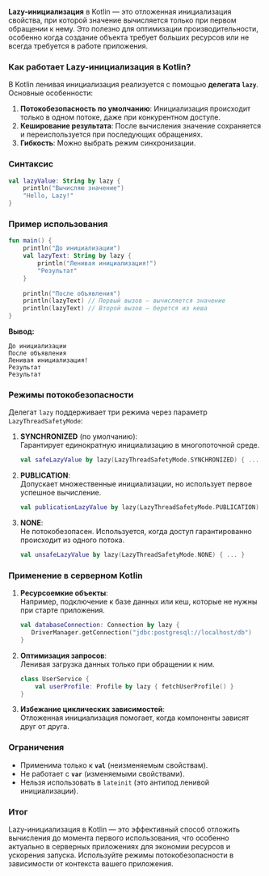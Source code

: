 **Lazy-инициализация** в Kotlin — это отложенная инициализация свойства, при которой значение вычисляется только при первом обращении к нему. Это полезно для оптимизации производительности, особенно когда создание объекта требует больших ресурсов или не всегда требуется в работе приложения.

### Как работает Lazy-инициализация в Kotlin?
В Kotlin ленивая инициализация реализуется с помощью **делегата `lazy`**. Основные особенности:
1. **Потокобезопасность по умолчанию**: Инициализация происходит только в одном потоке, даже при конкурентном доступе.
2. **Кеширование результата**: После вычисления значение сохраняется и переиспользуется при последующих обращениях.
3. **Гибкость**: Можно выбрать режим синхронизации.

### Синтаксис
```kotlin
val lazyValue: String by lazy {
    println("Вычисляю значение")
    "Hello, Lazy!"
}
```

### Пример использования
```kotlin
fun main() {
    println("До инициализации")
    val lazyText: String by lazy {
        println("Ленивая инициализация!")
        "Результат"
    }
    
    println("После объявления")
    println(lazyText) // Первый вызов — вычисляется значение
    println(lazyText) // Второй вызов — берется из кеша
}
```
**Вывод:**
```
До инициализации
После объявления
Ленивая инициализация!
Результат
Результат
```

### Режимы потокобезопасности
Делегат `lazy` поддерживает три режима через параметр `LazyThreadSafetyMode`:
1. **SYNCHRONIZED** (по умолчанию):  
   Гарантирует единократную инициализацию в многопоточной среде.
   ```kotlin
   val safeLazyValue by lazy(LazyThreadSafetyMode.SYNCHRONIZED) { ... }
   ```

2. **PUBLICATION**:  
   Допускает множественные инициализации, но использует первое успешное вычисление.
   ```kotlin
   val publicationLazyValue by lazy(LazyThreadSafetyMode.PUBLICATION) { ... }
   ```

3. **NONE**:  
   Не потокобезопасен. Используется, когда доступ гарантированно происходит из одного потока.
   ```kotlin
   val unsafeLazyValue by lazy(LazyThreadSafetyMode.NONE) { ... }
   ```

### Применение в серверном Kotlin
1. **Ресурсоемкие объекты**:  
   Например, подключение к базе данных или кеш, которые не нужны при старте приложения.
   ```kotlin
   val databaseConnection: Connection by lazy {
      DriverManager.getConnection("jdbc:postgresql://localhost/db")
   }
   ```

2. **Оптимизация запросов**:  
   Ленивая загрузка данных только при обращении к ним.
   ```kotlin
   class UserService {
       val userProfile: Profile by lazy { fetchUserProfile() }
   }
   ```

3. **Избежание циклических зависимостей**:  
   Отложенная инициализация помогает, когда компоненты зависят друг от друга.

### Ограничения
- Применима только к **`val`** (неизменяемым свойствам).
- Не работает с **`var`** (изменяемыми свойствами).
- Нельзя использовать в `lateinit` (это антипод ленивой инициализации).

### Итог
Lazy-инициализация в Kotlin — это эффективный способ отложить вычисления до момента первого использования, что особенно актуально в серверных приложениях для экономии ресурсов и ускорения запуска. Используйте режимы потокобезопасности в зависимости от контекста вашего приложения.